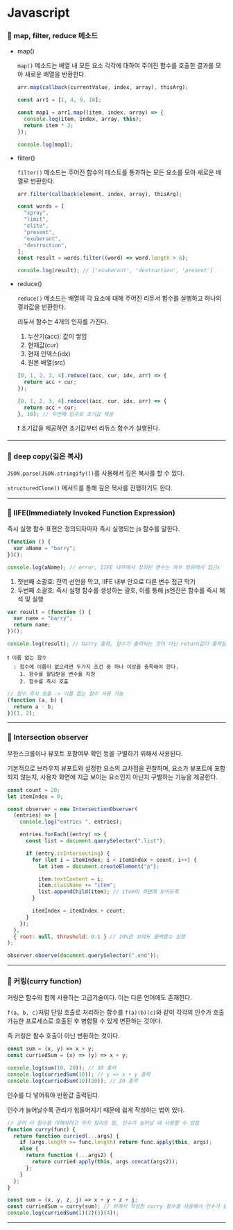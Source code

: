 # Javascript

### 🔹 map, filter, reduce 메소드

- map()

  `map()` 메소드는 배열 내 모든 요소 각각에 대하여 주어진 함수를 호출한 결과를 모아 새로운 배열을 반환한다.

  ```js
  arr.map(callback(currentValue, index, array), thisArg);
  ```

  ```js
  const arr1 = [1, 4, 9, 16];

  const map1 = arr1.map((item, index, array) => {
    console.log(item, index, array, this);
    return item * 2;
  });

  console.log(map1);
  ```

- filter()

  `filter()` 메소드는 주어진 함수의 테스트를 통과하는 모든 요소를 모아 새로운 배열로 반환한다.

  ```js
  arr.filter(callback(element, index, array), thisArg);
  ```

  ```js
  const words = [
    "spray",
    "limit",
    "elite",
    "present",
    "exuberant",
    "destruction",
  ];
  const result = words.filter((word) => word.length > 6);

  console.log(result); // ['exuberant', 'destruction', 'present']
  ```

- reduce()

  `reduce()` 메소드는 배열의 각 요소에 대해 주어진 리듀서 함수를 실행하고 하나의 결과값을 반환한다.

  리듀서 함수는 4개의 인자를 가진다.

  1. 누산기(acc): 값이 쌓임
  2. 현재값(cur)
  3. 현재 인덱스(idx)
  4. 원본 배열(src)

  ```js
  [0, 1, 2, 3, 4].reduce((acc, cur, idx, arr) => {
    return acc + cur;
  });
  ```

  ```js
  [0, 1, 2, 3, 4].reduce((acc, cur, idx, arr) => {
    return acc + cur;
  }, 10); // 두번째 인수로 초기값 제공
  ```

  ❗ 초기값을 제공하면 초기값부터 리듀스 함수가 실행된다.

---

### 🔹 deep copy(깊은 복사)

`JSON.parse(JSON.stringify())`를 사용해서 깊은 복사를 할 수 있다.

`structuredClone()` 메서드를 통해 깊은 복사를 진행하기도 한다.

---

### 🔹 IIFE(Immediately Invoked Function Expression)

즉시 실행 함수 표현은 정의되자마자 즉시 실행되는 js 함수를 말한다.

```js
(function () {
  var aName = "barry";
})();

console.log(aName); // error, IIFE 내부에서 정의된 변수는 외부 범위에서 접근x
```

1. 첫번째 소괄호: 전역 선언을 막고, IIFE 내부 안으로 다른 변수 접근 막기
2. 두번째 소괄호: 즉시 실행 함수를 생성하는 괄호, 이를 통해 js엔진은 함수를 즉시 해석 및 실행

```js
var result = (function () {
  var name = "barry";
  return name;
})();

console.log(result); // barry 출력, 함수가 출력되는 것이 아닌 return값이 출력됨
```

    ❗ 이름 없는 함수
      : 함수에 이름이 없으려면 두가지 조건 중 하나 이상을 충족해야 한다.
        1. 함수를 할당받을 변수를 지정
        2. 함수를 즉시 호출

```js
// 함수 즉시 호출 -> 이름 없는 함수 사용 가능
(function (a, b) {
  return a - b;
})(1, 2);
```

---

### 🔹 Intersection observer

무한스크롤이나 뷰포트 포함여부 확인 등을 구별하기 위해서 사용된다.

기본적으로 브라우저 뷰포트와 설정한 요소의 교차점을 관찰하며, 요소가 뷰포트에 포함되지 않는지, 사용자 화면에 지금 보이는 요소인지 아닌지 구별하는 기능을 제공한다.

```js
const count = 20;
let itemIndex = 0;

const observer = new IntersectionObserver(
  (entries) => {
    console.log("entries ", entries);

    entries.forEach((entry) => {
      const list = document.querySelector(".list");

      if (entry.isIntersecting) {
        for (let i = itemIndex; i < itemIndex + count; i++) {
          let item = document.createElement("p");

          item.textContent = i;
          item.className += "item";
          list.appendChild(item); // item이 화면에 보이도록
        }

        itemIndex = itemIndex + count;
      }
    });
  },
  { root: null, threshold: 0.1 } // 10%만 보여도 콜백함수 실행
);

observer.observe(document.querySelector(".end"));
```

---

### 🔹 커링(curry function)

커링은 함수와 함께 사용하는 고급기술이다. 이는 다른 언어에도 존재한다.

`f(a, b, c)`처럼 단일 호출로 처리하는 함수를 `f(a)(b)(c)`와 같이 각각의 인수가 호출 가능한 프로세스로 호출된 후 병합될 수 있게 변환하는 것이다.

즉 커링은 함수 호출이 아닌 변환하는 것이다.

```js
const sum = (x, y) => x + y;
const curriedSum = (x) => (y) => x + y;

console.log(sum(10, 20)); // 30 출력
console.log(curriedSum(10)); // y => x + y 출력
console.log(curriedSum(10)(20)); // 30 출력
```

인수를 다 넣어줘야 반환값 출력된다.

인수가 늘어날수록 관리가 힘들어지기 때문에 쉽게 작성하는 법이 있다.

```js
// 굳이 이 함수를 이해하려고 하지 않아도 됨, 인수가 늘어날 때 사용할 수 있음
function curry(func) {
  return function curried(...args) {
    if (args.length >= func.length) return func.apply(this, args);
    else {
      return function (...args2) {
        return curried.apply(this, args.concat(args2));
      };
    }
  };
}

const sum = (x, y, z, j) => x + y + z + j;
const curriedSum = curry(sum); // 위에서 작성한 curry 함수를 사용해서 인수가 늘어나도 사용할 수 있도록 함
console.log(curriedSum(1)(2)(3)(4));
```

---
